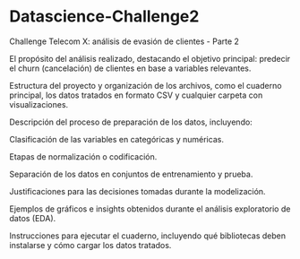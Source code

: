 # Datascience-Challenge2
Challenge Telecom X: análisis de evasión de clientes - Parte 2

El propósito del análisis realizado, destacando el objetivo principal: predecir el churn (cancelación) de clientes en base a variables relevantes.

Estructura del proyecto y organización de los archivos, como el cuaderno principal, los datos tratados en formato CSV y cualquier carpeta con visualizaciones.

Descripción del proceso de preparación de los datos, incluyendo:

Clasificación de las variables en categóricas y numéricas.

Etapas de normalización o codificación.

Separación de los datos en conjuntos de entrenamiento y prueba.

Justificaciones para las decisiones tomadas durante la modelización.

Ejemplos de gráficos e insights obtenidos durante el análisis exploratorio de datos (EDA).

Instrucciones para ejecutar el cuaderno, incluyendo qué bibliotecas deben instalarse y cómo cargar los datos tratados.
